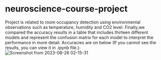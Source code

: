 # neuroscience-course-project
Project is related to room occupancy detection using environmental observations such as temperature, humidity and CO2 level.
Finally,we compared the accuracy results in a table that includes thirteen different models and represent the confusion matrix for each model to interpret the performance in more detail.
Accuracies are on below (If you cannot see the results, you can view it in .ipynb file.): 
![Screenshot from 2023-08-26 02-15-31](https://github.com/gamma19/neuroscience-python-project/assets/61944226/ce51d533-cb29-4430-8581-249eeeb71da4)
